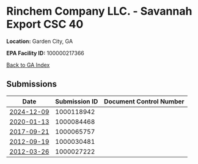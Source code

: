 # Rinchem Company LLC. - Savannah Export CSC 40

**Location:** Garden City, GA

**EPA Facility ID:** 100000217366

[Back to GA Index](../../index.md)

## Submissions

| Date | Submission ID | Document Control Number |
|------|--------------|-------------------------|
| [2024-12-09](submissions/1000118942.md) | 1000118942 |  |
| [2020-01-13](submissions/1000084468.md) | 1000084468 |  |
| [2017-09-21](submissions/1000065757.md) | 1000065757 |  |
| [2012-09-19](submissions/1000030481.md) | 1000030481 |  |
| [2012-03-26](submissions/1000027222.md) | 1000027222 |  |
